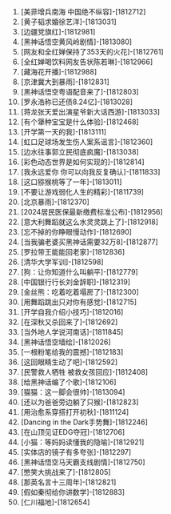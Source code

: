 
1. [美菲增兵南海 中国绝不纵容]-[1812712]
1. [黄子韬求婚徐艺洋]-[1813031]
1. [边疆党旗红]-[1812981]
1. [黑神话悟空黄风岭剧情]-[1813080]
1. [网友和全红婵保持了353天的火花]-[1812761]
1. [全红婵喝饮料网友告状陈若琳]-[1812966]
1. [藏海花开播]-[1812988]
1. [京津冀大到暴雨]-[1812831]
1. [黑神话悟空粤语配音来了]-[1812803]
1. [罗永浩称已还债8.24亿]-[1813028]
1. [蒋龙张天爱出演星爷新大话西游]-[1813033]
1. [有个犟种宝宝是什么体验]-[1812468]
1. [开学第一天的我]-[1813111]
1. [虹口足球场发生伤人案系谣言]-[1812360]
1. [边水往事郭立民彻底疯魔]-[1813038]
1. [彩色动态世界是如何实现的]-[1812814]
1. [我永远爱你 你可以向我反复确认]-[1811833]
1. [这口猕猴桃等了一年]-[1813011]
1. [不要让游戏弱化人生的精彩]-[1811739]
1. [北京暴雨]-[1812370]
1. [2024居民医保最新缴费标准公布]-[1812956]
1. [意大利舞蹈就这么水灵灵跳上了]-[1812918]
1. [忘不掉的你睁眼慢动作]-[1812690]
1. [当我骗老婆买黑神话需要32万8]-[1812877]
1. [罗拉带王能能回老家]-[1812836]
1. [清华大学军训]-[1812598]
1. [狗：让你知道什么叫躺平]-[1812779]
1. [中国银行行长刘金辞职]-[1812319]
1. [金丝熊：吃着吃着塌房了]-[1812300]
1. [用舞蹈跳出只对你有感觉]-[1812715]
1. [开学自我介绍小技巧]-[1812016]
1. [在深秋又杀回来了]-[1812692]
1. [当外地人学说河南话]-[1811845]
1. [黑神话悟空墙绘]-[1812026]
1. [一根粉笔给我的震撼]-[1812183]
1. [这回眼睛生动了吧]-[1812592]
1. [民警救人牺牲 被救女孩回应]-[1812408]
1. [给黑神话编了个歌]-[1812106]
1. [猫猫：这一脚会很帅]-[1813094]
1. [还以为爸爸旁边躺了只猴]-[1812823]
1. [用治愈系穿搭打开初秋]-[1811124]
1. [Dancing in the Dark手势舞]-[1812246]
1. [在山顶见证EDG夺冠]-[1812706]
1. [小猫：等妈妈读懂我的隐喻]-[1812921]
1. [实体店的镜子有多夸张]-[1812297]
1. [黑神话悟空马天霸支线剧情]-[1812750]
1. [憋笑大挑战来了]-[1812805]
1. [那英名言十三周年]-[1812821]
1. [假如秦彻给你讲数学]-[1812883]
1. [仁川福地]-[1812654]